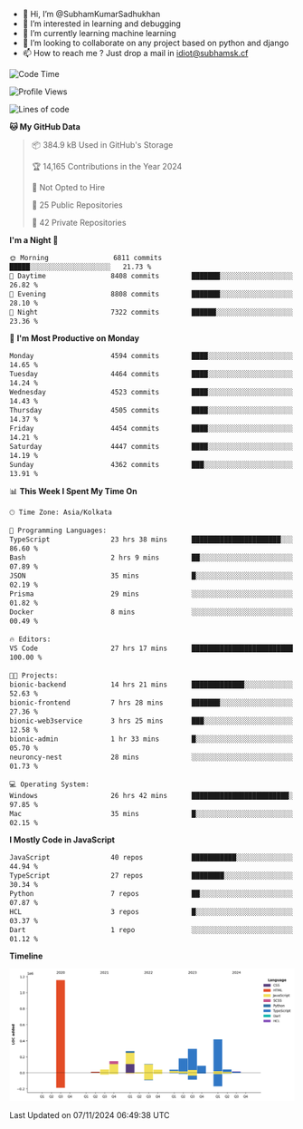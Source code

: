 - 👋 Hi, I’m @SubhamKumarSadhukhan
- 👀 I’m interested in learning and debugging
- 🌱 I’m currently learning machine learning
- 💞️ I’m looking to collaborate on any project based on python and django
- 📫 How to reach me ?
      Just drop a mail in idiot@subhamsk.cf

<!---
SubhamKumarSadhukhan/SubhamKumarSadhukhan is a ✨ special ✨ repository because its `README.md` (this file) appears on your GitHub profile.
You can click the Preview link to take a look at your changes.
--->


<!--START_SECTION:waka-->
![Code Time](http://img.shields.io/badge/Code%20Time-2%2C608%20hrs%2034%20mins-blue)

![Profile Views](http://img.shields.io/badge/Profile%20Views-2-blue)

![Lines of code](https://img.shields.io/badge/From%20Hello%20World%20I%27ve%20Written-2.8%20million%20lines%20of%20code-blue)

**🐱 My GitHub Data** 

> 📦 384.9 kB Used in GitHub's Storage 
 > 
> 🏆 14,165 Contributions in the Year 2024
 > 
> 🚫 Not Opted to Hire
 > 
> 📜 25 Public Repositories 
 > 
> 🔑 42 Private Repositories 
 > 
**I'm a Night 🦉** 

```text
🌞 Morning                6811 commits        █████░░░░░░░░░░░░░░░░░░░░   21.73 % 
🌆 Daytime                8408 commits        ███████░░░░░░░░░░░░░░░░░░   26.82 % 
🌃 Evening                8808 commits        ███████░░░░░░░░░░░░░░░░░░   28.10 % 
🌙 Night                  7322 commits        ██████░░░░░░░░░░░░░░░░░░░   23.36 % 
```
📅 **I'm Most Productive on Monday** 

```text
Monday                   4594 commits        ████░░░░░░░░░░░░░░░░░░░░░   14.65 % 
Tuesday                  4464 commits        ████░░░░░░░░░░░░░░░░░░░░░   14.24 % 
Wednesday                4523 commits        ████░░░░░░░░░░░░░░░░░░░░░   14.43 % 
Thursday                 4505 commits        ████░░░░░░░░░░░░░░░░░░░░░   14.37 % 
Friday                   4454 commits        ████░░░░░░░░░░░░░░░░░░░░░   14.21 % 
Saturday                 4447 commits        ████░░░░░░░░░░░░░░░░░░░░░   14.19 % 
Sunday                   4362 commits        ███░░░░░░░░░░░░░░░░░░░░░░   13.91 % 
```


📊 **This Week I Spent My Time On** 

```text
🕑︎ Time Zone: Asia/Kolkata

💬 Programming Languages: 
TypeScript               23 hrs 38 mins      ██████████████████████░░░   86.60 % 
Bash                     2 hrs 9 mins        ██░░░░░░░░░░░░░░░░░░░░░░░   07.89 % 
JSON                     35 mins             █░░░░░░░░░░░░░░░░░░░░░░░░   02.19 % 
Prisma                   29 mins             ░░░░░░░░░░░░░░░░░░░░░░░░░   01.82 % 
Docker                   8 mins              ░░░░░░░░░░░░░░░░░░░░░░░░░   00.49 % 

🔥 Editors: 
VS Code                  27 hrs 17 mins      █████████████████████████   100.00 % 

🐱‍💻 Projects: 
bionic-backend           14 hrs 21 mins      █████████████░░░░░░░░░░░░   52.63 % 
bionic-frontend          7 hrs 28 mins       ███████░░░░░░░░░░░░░░░░░░   27.36 % 
bionic-web3service       3 hrs 25 mins       ███░░░░░░░░░░░░░░░░░░░░░░   12.58 % 
bionic-admin             1 hr 33 mins        █░░░░░░░░░░░░░░░░░░░░░░░░   05.70 % 
neuroncy-nest            28 mins             ░░░░░░░░░░░░░░░░░░░░░░░░░   01.73 % 

💻 Operating System: 
Windows                  26 hrs 42 mins      ████████████████████████░   97.85 % 
Mac                      35 mins             █░░░░░░░░░░░░░░░░░░░░░░░░   02.15 % 
```

**I Mostly Code in JavaScript** 

```text
JavaScript               40 repos            ███████████░░░░░░░░░░░░░░   44.94 % 
TypeScript               27 repos            ████████░░░░░░░░░░░░░░░░░   30.34 % 
Python                   7 repos             ██░░░░░░░░░░░░░░░░░░░░░░░   07.87 % 
HCL                      3 repos             █░░░░░░░░░░░░░░░░░░░░░░░░   03.37 % 
Dart                     1 repo              ░░░░░░░░░░░░░░░░░░░░░░░░░   01.12 % 
```



**Timeline**

![Lines of Code chart](https://raw.githubusercontent.com/SubhamKumarSadhukhan/SubhamKumarSadhukhan/main/assets/bar_graph.png)


 Last Updated on 07/11/2024 06:49:38 UTC
<!--END_SECTION:waka-->
